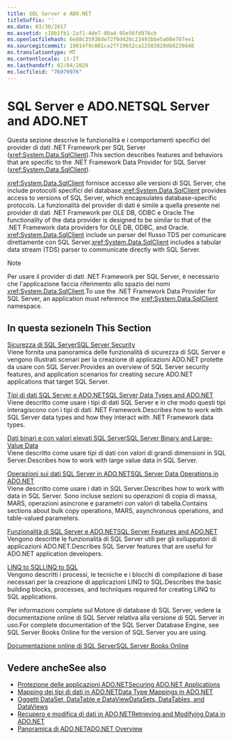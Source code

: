 ```yaml
---
title: SQL Server e ADO.NET
titleSuffix: ''
ms.date: 03/30/2017
ms.assetid: c18b1fb1-2af1-4de7-80a4-95e56fd976cb
ms.openlocfilehash: 6e88c35936de72f0d426c23493bbe5a08e707ee1
ms.sourcegitcommit: 19014f9c081ca2ff19652ca12503828db8239d48
ms.translationtype: MT
ms.contentlocale: it-IT
ms.lasthandoff: 02/04/2020
ms.locfileid: "76979976"
---
```

# <a name="sql-server-and-adonet"></a><span data-ttu-id="35619-102">SQL Server e ADO.NET</span><span class="sxs-lookup"><span data-stu-id="35619-102">SQL Server and ADO.NET</span></span>
<span data-ttu-id="35619-103">Questa sezione descrive le funzionalità e i comportamenti specifici del provider di dati .NET Framework per SQL Server (<xref:System.Data.SqlClient>).</span><span class="sxs-lookup"><span data-stu-id="35619-103">This section describes features and behaviors that are specific to the .NET Framework Data Provider for SQL Server (<xref:System.Data.SqlClient>).</span></span>  
  
 <span data-ttu-id="35619-104"><xref:System.Data.SqlClient> fornisce accesso alle versioni di SQL Server, che include protocolli specifici del database.</span><span class="sxs-lookup"><span data-stu-id="35619-104"><xref:System.Data.SqlClient> provides access to versions of SQL Server, which encapsulates database-specific protocols.</span></span> <span data-ttu-id="35619-105">La funzionalità del provider di dati è simile a quella presente nei provider di dati .NET Framework per OLE DB, ODBC e Oracle.</span><span class="sxs-lookup"><span data-stu-id="35619-105">The functionality of the data provider is designed to be similar to that of the .NET Framework data providers for OLE DB, ODBC, and Oracle.</span></span> <span data-ttu-id="35619-106"><xref:System.Data.SqlClient> include un parser del flusso TDS per comunicare direttamente con SQL Server.</span><span class="sxs-lookup"><span data-stu-id="35619-106"><xref:System.Data.SqlClient> includes a tabular data stream (TDS) parser to communicate directly with SQL Server.</span></span>  
  
> [!NOTE]
> <span data-ttu-id="35619-107">Per usare il provider di dati .NET Framework per SQL Server, è necessario che l'applicazione faccia riferimento allo spazio dei nomi <xref:System.Data.SqlClient>.</span><span class="sxs-lookup"><span data-stu-id="35619-107">To use the .NET Framework Data Provider for SQL Server, an application must reference the <xref:System.Data.SqlClient> namespace.</span></span>  
  
## <a name="in-this-section"></a><span data-ttu-id="35619-108">In questa sezione</span><span class="sxs-lookup"><span data-stu-id="35619-108">In This Section</span></span>  
 [<span data-ttu-id="35619-109">Sicurezza di SQL Server</span><span class="sxs-lookup"><span data-stu-id="35619-109">SQL Server Security</span></span>](sql-server-security.md)  
 <span data-ttu-id="35619-110">Viene fornita una panoramica delle funzionalità di sicurezza di SQL Server e vengono illustrati scenari per la creazione di applicazioni ADO.NET protette da usare con SQL Server.</span><span class="sxs-lookup"><span data-stu-id="35619-110">Provides an overview of SQL Server security features, and application scenarios for creating secure ADO.NET applications that target SQL Server.</span></span>  
  
 [<span data-ttu-id="35619-111">Tipi di dati SQL Server e ADO.NET</span><span class="sxs-lookup"><span data-stu-id="35619-111">SQL Server Data Types and ADO.NET</span></span>](sql-server-data-types.md)  
 <span data-ttu-id="35619-112">Viene descritto come usare i tipi di dati SQL Server e in che modo questi tipi interagiscono con i tipi di dati .NET Framework.</span><span class="sxs-lookup"><span data-stu-id="35619-112">Describes how to work with SQL Server data types and how they interact with .NET Framework data types.</span></span>  
  
 [<span data-ttu-id="35619-113">Dati binari e con valori elevati SQL Server</span><span class="sxs-lookup"><span data-stu-id="35619-113">SQL Server Binary and Large-Value Data</span></span>](sql-server-binary-and-large-value-data.md)  
 <span data-ttu-id="35619-114">Viene descritto come usare tipi di dati con valori di grandi dimensioni in SQL Server.</span><span class="sxs-lookup"><span data-stu-id="35619-114">Describes how to work with large value data in SQL Server.</span></span>  
  
 [<span data-ttu-id="35619-115">Operazioni sui dati SQL Server in ADO.NET</span><span class="sxs-lookup"><span data-stu-id="35619-115">SQL Server Data Operations in ADO.NET</span></span>](sql-server-data-operations.md)  
 <span data-ttu-id="35619-116">Viene descritto come usare i dati in SQL Server.</span><span class="sxs-lookup"><span data-stu-id="35619-116">Describes how to work with data in SQL Server.</span></span> <span data-ttu-id="35619-117">Sono incluse sezioni su operazioni di copia di massa, MARS, operazioni asincrone e parametri con valori di tabella.</span><span class="sxs-lookup"><span data-stu-id="35619-117">Contains sections about bulk copy operations, MARS, asynchronous operations, and table-valued parameters.</span></span>  
  
 [<span data-ttu-id="35619-118">Funzionalità di SQL Server e ADO.NET</span><span class="sxs-lookup"><span data-stu-id="35619-118">SQL Server Features and ADO.NET</span></span>](sql-server-features-and-adonet.md)  
 <span data-ttu-id="35619-119">Vengono descritte le funzionalità di SQL Server utili per gli sviluppatori di applicazioni ADO.NET.</span><span class="sxs-lookup"><span data-stu-id="35619-119">Describes SQL Server features that are useful for ADO.NET application developers.</span></span>  
  
 [<span data-ttu-id="35619-120">LINQ to SQL</span><span class="sxs-lookup"><span data-stu-id="35619-120">LINQ to SQL</span></span>](./linq/index.md)  
 <span data-ttu-id="35619-121">Vengono descritti i processi, le tecniche e i blocchi di compilazione di base necessari per la creazione di applicazioni LINQ to SQL.</span><span class="sxs-lookup"><span data-stu-id="35619-121">Describes the basic building blocks, processes, and techniques required for creating LINQ to SQL applications.</span></span>  
  
 <span data-ttu-id="35619-122">Per informazioni complete sul Motore di database di SQL Server, vedere la documentazione online di SQL Server relativa alla versione di SQL Server in uso.</span><span class="sxs-lookup"><span data-stu-id="35619-122">For complete documentation of the SQL Server Database Engine, see SQL Server Books Online for the version of SQL Server you are using.</span></span>  
  
 [<span data-ttu-id="35619-123">Documentazione online di SQL Server</span><span class="sxs-lookup"><span data-stu-id="35619-123">SQL Server Books Online</span></span>](/sql/sql-server/sql-server-technical-documentation)  
  
## <a name="see-also"></a><span data-ttu-id="35619-124">Vedere anche</span><span class="sxs-lookup"><span data-stu-id="35619-124">See also</span></span>

- [<span data-ttu-id="35619-125">Protezione delle applicazioni ADO.NET</span><span class="sxs-lookup"><span data-stu-id="35619-125">Securing ADO.NET Applications</span></span>](../securing-ado-net-applications.md)
- [<span data-ttu-id="35619-126">Mapping dei tipi di dati in ADO.NET</span><span class="sxs-lookup"><span data-stu-id="35619-126">Data Type Mappings in ADO.NET</span></span>](../data-type-mappings-in-ado-net.md)
- [<span data-ttu-id="35619-127">Oggetti DataSet, DataTable e DataView</span><span class="sxs-lookup"><span data-stu-id="35619-127">DataSets, DataTables, and DataViews</span></span>](../dataset-datatable-dataview/index.md)
- [<span data-ttu-id="35619-128">Recupero e modifica di dati in ADO.NET</span><span class="sxs-lookup"><span data-stu-id="35619-128">Retrieving and Modifying Data in ADO.NET</span></span>](../retrieving-and-modifying-data.md)
- [<span data-ttu-id="35619-129">Panoramica di ADO.NET</span><span class="sxs-lookup"><span data-stu-id="35619-129">ADO.NET Overview</span></span>](../ado-net-overview.md)
